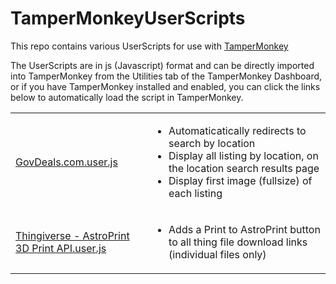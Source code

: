 # TamperMonkeyUserScripts
This repo contains various UserScripts for use with <a href="https://tampermonkey.net">TamperMonkey</a>

The UserScripts are in js (Javascript) format and can be directly imported into TamperMonkey from the Utilities tab of the TamperMonkey Dashboard, or if you have TamperMonkey installed and enabled, you can click the links below to automatically load the script in TamperMonkey.

<table>
  <tr>
    <td><a href="https://github.com/bcarroll/TamperMonkeyUserScripts/raw/master/GovDeals.com.user.js">GovDeals.com.user.js</a></td>
    <td>
      <ul>
        <li>Automaticatically redirects to search by location</li>
        <li>Display all listing by location, on the location search results page</li>
        <li>Display first image (fullsize) of each listing</li>
      </ul>
    </td>
  </tr>
  <tr>
    <td><a href="https://github.com/bcarroll/TamperMonkeyUserScripts/raw/master/Thingiverse%20-%20AstroPrint%203D%20Print%20API.user.js">Thingiverse - AstroPrint 3D Print API.user.js</a></td>
    <td>
      <ul>
        <li>Adds a Print to AstroPrint button to all thing file download links (individual files only)</li>
      </ul>
    </td>
  </tr>
